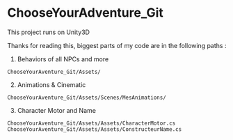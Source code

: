 # ChooseYourAdventure_Git
This project runs on Unity3D

Thanks for reading this, biggest parts of my code are in the following paths :

1. Behaviors of all NPCs and more

`ChooseYourAventure_Git/Assets/`

2. Animations & Cinematic

`ChooseYourAventure_Git/Assets/Scenes/MesAnimations/`

3. Character Motor and Name

`ChooseYourAventure_Git/Assets/Assets/CharacterMotor.cs`
`ChooseYourAventure_Git/Assets/Assets/ConstructeurName.cs`
